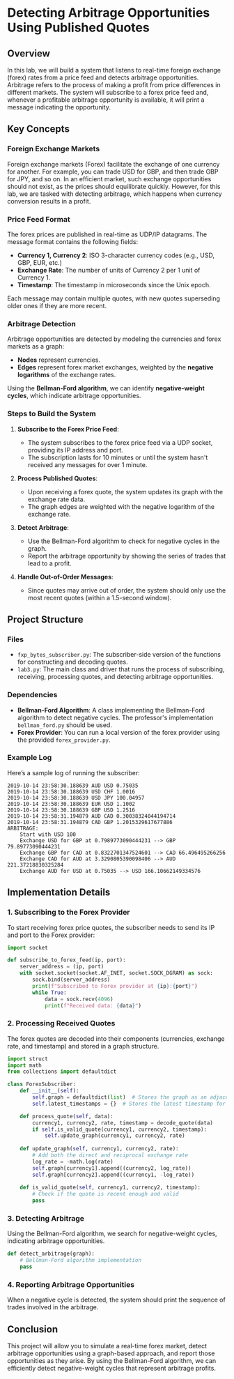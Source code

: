 # Detecting Arbitrage Opportunities Using Published Quotes

## Overview

In this lab, we will build a system that listens to real-time foreign exchange (forex) rates from a price feed and detects arbitrage opportunities. Arbitrage refers to the process of making a profit from price differences in different markets. The system will subscribe to a forex price feed and, whenever a profitable arbitrage opportunity is available, it will print a message indicating the opportunity.

## Key Concepts

### Foreign Exchange Markets
Foreign exchange markets (Forex) facilitate the exchange of one currency for another. For example, you can trade USD for GBP, and then trade GBP for JPY, and so on. In an efficient market, such exchange opportunities should not exist, as the prices should equilibrate quickly. However, for this lab, we are tasked with detecting arbitrage, which happens when currency conversion results in a profit.

### Price Feed Format
The forex prices are published in real-time as UDP/IP datagrams. The message format contains the following fields:
- **Currency 1, Currency 2**: ISO 3-character currency codes (e.g., USD, GBP, EUR, etc.)
- **Exchange Rate**: The number of units of Currency 2 per 1 unit of Currency 1.
- **Timestamp**: The timestamp in microseconds since the Unix epoch.

Each message may contain multiple quotes, with new quotes superseding older ones if they are more recent.

### Arbitrage Detection
Arbitrage opportunities are detected by modeling the currencies and forex markets as a graph:
- **Nodes** represent currencies.
- **Edges** represent forex market exchanges, weighted by the **negative logarithms** of the exchange rates.

Using the **Bellman-Ford algorithm**, we can identify **negative-weight cycles**, which indicate arbitrage opportunities.

### Steps to Build the System

1. **Subscribe to the Forex Price Feed**: 
   - The system subscribes to the forex price feed via a UDP socket, providing its IP address and port.
   - The subscription lasts for 10 minutes or until the system hasn't received any messages for over 1 minute.

2. **Process Published Quotes**:
   - Upon receiving a forex quote, the system updates its graph with the exchange rate data.
   - The graph edges are weighted with the negative logarithm of the exchange rate.

3. **Detect Arbitrage**:
   - Use the Bellman-Ford algorithm to check for negative cycles in the graph.
   - Report the arbitrage opportunity by showing the series of trades that lead to a profit.

4. **Handle Out-of-Order Messages**: 
   - Since quotes may arrive out of order, the system should only use the most recent quotes (within a 1.5-second window).

## Project Structure

### Files
- `fxp_bytes_subscriber.py`: The subscriber-side version of the functions for constructing and decoding quotes.
- `lab3.py`: The main class and driver that runs the process of subscribing, receiving, processing quotes, and detecting arbitrage opportunities.

### Dependencies
- **Bellman-Ford Algorithm**: A class implementing the Bellman-Ford algorithm to detect negative cycles. The professor's implementation `bellman_ford.py` should be used.
- **Forex Provider**: You can run a local version of the forex provider using the provided `forex_provider.py`.

### Example Log

Here’s a sample log of running the subscriber:

```
2019-10-14 23:58:30.188639 AUD USD 0.75035
2019-10-14 23:58:30.188639 USD CHF 1.0016
2019-10-14 23:58:30.188639 USD JPY 100.04957
2019-10-14 23:58:30.188639 EUR USD 1.1002
2019-10-14 23:58:30.188639 GBP USD 1.2516
2019-10-14 23:58:31.194879 AUD CAD 0.30038324044194714
2019-10-14 23:58:31.194879 CAD GBP 1.2015329617677886
ARBITRAGE:
    Start with USD 100
    Exchange USD for GBP at 0.7989773090444231 --> GBP 79.89773090444231
    Exchange GBP for CAD at 0.8322701347524601 --> CAD 66.496495266256
    Exchange CAD for AUD at 3.3290805390098406 --> AUD 221.37218830325284
    Exchange AUD for USD at 0.75035 --> USD 166.10662149334576
```

## Implementation Details

### 1. Subscribing to the Forex Provider

To start receiving forex price quotes, the subscriber needs to send its IP and port to the Forex provider:

```python
import socket

def subscribe_to_forex_feed(ip, port):
    server_address = (ip, port)
    with socket.socket(socket.AF_INET, socket.SOCK_DGRAM) as sock:
        sock.bind(server_address)
        print(f"Subscribed to Forex provider at {ip}:{port}")
        while True:
            data = sock.recv(4096)
            print(f"Received data: {data}")
```

### 2. Processing Received Quotes

The forex quotes are decoded into their components (currencies, exchange rate, and timestamp) and stored in a graph structure.

```python
import struct
import math
from collections import defaultdict

class ForexSubscriber:
    def __init__(self):
        self.graph = defaultdict(list)  # Stores the graph as an adjacency list
        self.latest_timestamps = {}  # Stores the latest timestamp for each market

    def process_quote(self, data):
        currency1, currency2, rate, timestamp = decode_quote(data)
        if self.is_valid_quote(currency1, currency2, timestamp):
            self.update_graph(currency1, currency2, rate)
    
    def update_graph(self, currency1, currency2, rate):
        # Add both the direct and reciprocal exchange rate
        log_rate = -math.log(rate)
        self.graph[currency1].append((currency2, log_rate))
        self.graph[currency2].append((currency1, -log_rate))
        
    def is_valid_quote(self, currency1, currency2, timestamp):
        # Check if the quote is recent enough and valid
        pass
```

### 3. Detecting Arbitrage

Using the Bellman-Ford algorithm, we search for negative-weight cycles, indicating arbitrage opportunities.

```python
def detect_arbitrage(graph):
    # Bellman-Ford algorithm implementation
    pass
```

### 4. Reporting Arbitrage Opportunities

When a negative cycle is detected, the system should print the sequence of trades involved in the arbitrage.

## Conclusion

This project will allow you to simulate a real-time forex market, detect arbitrage opportunities using a graph-based approach, and report those opportunities as they arise. By using the Bellman-Ford algorithm, we can efficiently detect negative-weight cycles that represent arbitrage profits.
